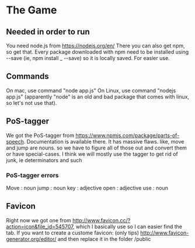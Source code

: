 # The Game

## Needed in order to run
You need node.js from https://nodejs.org/en/
There you can also get npm, so get that. Every package downloaded with npm need to be installed using --save (ie, npm install _ --save) so it is locally saved. For easier use.

## Commands
On mac, use command "node app.js"
On Linux, use command "nodejs app.js" (apparently "node" is an old and bad package that comes with linux, so let's not use that).

## PoS-tagger
We got the PoS-tagger from https://www.npmjs.com/package/parts-of-speech. Documentation is available there.
It has massive flaws. like, move and jump are nouns. so we have to figure all of those out and convert them or have special-cases. I think we will mostly use the tagger to get rid of junk, ie determinators and such

### PoS-tagger errors
Move : noun
jump : noun
key : adjective
open : adjective
use : noun

## Favicon
Right now we got one from http://www.favicon.cc/?action=icon&file_id=545707, which I basically use so I can easier find the tab. 
If you want to create a custome favicon: (only tips) http://www.favicon-generator.org/editor/ and then replace it in the folder /public